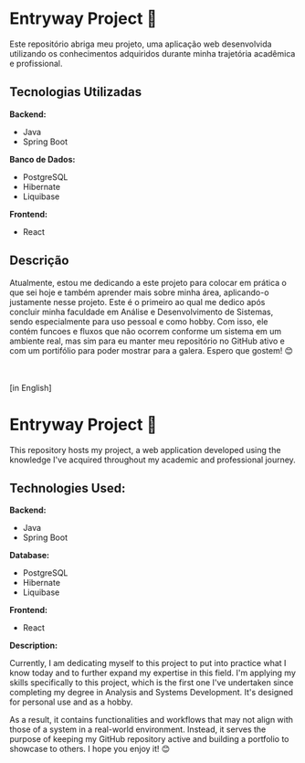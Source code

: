 # Entryway Project 🚀
Este repositório abriga meu projeto, uma aplicação web desenvolvida utilizando os conhecimentos adquiridos durante minha trajetória acadêmica e profissional.

## Tecnologias Utilizadas 
**Backend:**

- Java 
- Spring Boot <br>

**Banco de Dados:**

- PostgreSQL
- Hibernate
- Liquibase <br>

**Frontend:**

- React

## Descrição

Atualmente, estou me dedicando a este projeto para colocar em prática o que sei hoje e também aprender mais sobre minha área, aplicando-o justamente nesse projeto. Este é o primeiro ao qual me dedico após concluir minha faculdade em Análise e Desenvolvimento de Sistemas, sendo especialmente para uso pessoal e como hobby. Com isso, ele contém funcoes e fluxos que não ocorrem conforme um sistema em um ambiente real, mas sim para eu manter meu repositório no GitHub ativo e com um portifólio para poder mostrar para a galera. Espero que gostem! 😊
<br>
<br>
<br>

[in English]
# Entryway Project 🚀

This repository hosts my project, a web application developed using the knowledge I've acquired throughout my academic and professional journey.

## Technologies Used:
**Backend:**
- Java
- Spring Boot

**Database:**
- PostgreSQL
- Hibernate
- Liquibase

**Frontend:**
- React

**Description:**

Currently, I am dedicating myself to this project to put into practice what I know today and to further expand my expertise in this field. I'm applying my skills specifically to this project, which is the first one I've undertaken since completing my degree in Analysis and Systems Development. It's designed for personal use and as a hobby.

As a result, it contains functionalities and workflows that may not align with those of a system in a real-world environment. Instead, it serves the purpose of keeping my GitHub repository active and building a portfolio to showcase to others. I hope you enjoy it! 😊
